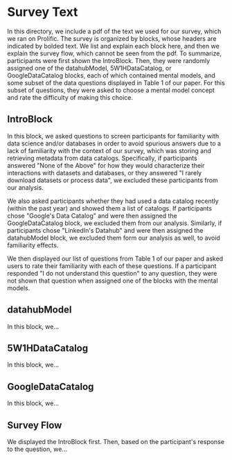 # Survey Text
In this directory, we include a pdf of the text we used for our survey, which we ran on Prolific. The survey is organized by blocks, whose headers are indicated by bolded text.
We list and explain each block here, and then we explain the survey flow, which cannot be seen from the pdf.
To summarize, participants were first shown the IntroBlock. Then, they were randomly assigned one of the datahubModel, 5W1HDataCatalog, or GoogleDataCatalog blocks, each of which contained mental models, and some subset of the data questions displayed in Table 1 of our paper. For this subset of questions, they were asked to choose a mental model concept and rate the difficulty of making this choice.

## IntroBlock
In this block, we asked questions to screen participants for familiarity with data science and/or databases in order to avoid spurious answers due to a lack of familiarity with the context of our survey, which was storing and retrieving metadata from data catalogs.
Specifically, if participants answered "None of the Above" for how they would characterize their interactions with datasets and databases, or they answered "I rarely download datasets or process data", we excluded these participants from our analysis.

We also asked participants whether they had used a data catalog recently (within the past year) and showed them a list of catalogs.
If participants chose "Google's Data Catalog" and were then assigned the GoogleDataCatalog block, we excluded them from our analysis. Similarly, if participants chose "LinkedIn's Datahub" and were then assigned the datahubModel block, we excluded them form our analysis as well, to avoid familiarity effects.

We then displayed our list of questions from Table 1 of our paper and asked users to rate their familiarity with each of these questions. If a participant responded "I do not understand this question" to any question, they were not shown that question when assigned one of the blocks with the mental models.

## datahubModel
In this block, we...

## 5W1HDataCatalog
In this block, we...

## GoogleDataCatalog
In this block, we...

## Survey Flow
We displayed the IntroBlock first. Then, based on the participant's response to the question, we...
